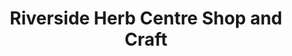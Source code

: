 ---
title: "Riverside Herb Centre Shop and Craft"
url: /hope-valley/riverside-herb-centre-shop-and-craft/
shop: shop
---
